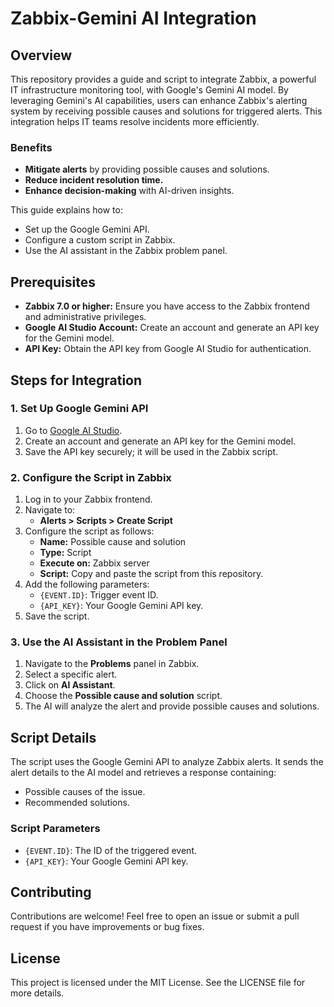 # Zabbix-Gemini AI Integration

## Overview
This repository provides a guide and script to integrate Zabbix, a powerful IT infrastructure monitoring tool, with Google's Gemini AI model. By leveraging Gemini's AI capabilities, users can enhance Zabbix's alerting system by receiving possible causes and solutions for triggered alerts. This integration helps IT teams resolve incidents more efficiently.

### Benefits
- **Mitigate alerts** by providing possible causes and solutions.
- **Reduce incident resolution time.**
- **Enhance decision-making** with AI-driven insights.

This guide explains how to:
- Set up the Google Gemini API.
- Configure a custom script in Zabbix.
- Use the AI assistant in the Zabbix problem panel.

## Prerequisites
- **Zabbix 7.0 or higher:** Ensure you have access to the Zabbix frontend and administrative privileges.
- **Google AI Studio Account:** Create an account and generate an API key for the Gemini model.
- **API Key:** Obtain the API key from Google AI Studio for authentication.

## Steps for Integration

### 1. Set Up Google Gemini API
1. Go to [Google AI Studio](https://ai.google.com/studio/).
2. Create an account and generate an API key for the Gemini model.
3. Save the API key securely; it will be used in the Zabbix script.

### 2. Configure the Script in Zabbix
1. Log in to your Zabbix frontend.
2. Navigate to:
   - **Alerts > Scripts > Create Script**
3. Configure the script as follows:
   - **Name:** Possible cause and solution
   - **Type:** Script
   - **Execute on:** Zabbix server
   - **Script:** Copy and paste the script from this repository.
4. Add the following parameters:
   - `{EVENT.ID}`: Trigger event ID.
   - `{API_KEY}`: Your Google Gemini API key.
5. Save the script.

### 3. Use the AI Assistant in the Problem Panel
1. Navigate to the **Problems** panel in Zabbix.
2. Select a specific alert.
3. Click on **AI Assistant**.
4. Choose the **Possible cause and solution** script.
5. The AI will analyze the alert and provide possible causes and solutions.

## Script Details
The script uses the Google Gemini API to analyze Zabbix alerts. It sends the alert details to the AI model and retrieves a response containing:
- Possible causes of the issue.
- Recommended solutions.

### Script Parameters
- `{EVENT.ID}`: The ID of the triggered event.
- `{API_KEY}`: Your Google Gemini API key.

## Contributing
Contributions are welcome! Feel free to open an issue or submit a pull request if you have improvements or bug fixes.

## License
This project is licensed under the MIT License. See the LICENSE file for more details.


